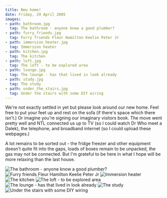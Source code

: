 ```yaml
---
title: New home!
date: Friday, 29 April 2005
images:
- path: bathroom.jpg
  tag: The bathroom - anyone know a good plumber?
- path: furry_friends.jpg
  tag: Furry friends Fleur Hamilton Keelie Peter Jr
- path: immersion_heater.jpg
  tag: Immersion heater
- path: kitchen.jpg
  tag: The kitchen
- path: loft.jpg
  tag: The loft - to be explored area
- path: lounge.jpg
  tag: The lounge - has that lived in look already
- path: study.jpg
  tag: The study
- path: under_the_stairs.jpg
  tag: Under the stairs with some DIY wiring
---
```

We're not exactly settled in yet but please look around our new home. Feel free to put your feet up and rest on the sofa (if there's space which there isn't.) Or imagine you're signing our imaginary visitors book. The move went pretty well and NTL connected us up to TV (so I could watch Dr Who meet a Dalek), the telephone, and broadband internet (so I could upload these webpages.)

A lot remains to be sorted out - the fridge freezer and other equipment doesn't quite fit into the gaps, loads of boxes remain to be unpacked, the gas may not be connected. But I'm grateful to be here in what I hope will be more relaxing than the last house.

![The bathroom - anyone know a good plumber?](bathroom.jpg)
![Furry friends Fleur Hamilton Keelie Peter Jr](furry_friends.jpg)
![Immersion heater](immersion_heater.jpg)
![The kitchen](kitchen.jpg)
![The loft - to be explored area](loft.jpg)
![The lounge - has that lived in look already](lounge.jpg)
![The study](study.jpg)
![Under the stairs with some DIY wiring](under_the_stairs.jpg)
